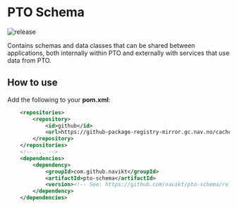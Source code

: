 # PTO Schema

![release](https://img.shields.io/github/v/release/navikt/pto-schema)

Contains schemas and data classes that can be shared between applications,
both internally within PTO and externally with services that use data from PTO.

## How to use

Add the following to your **pom.xml**:
```xml
    <repositories>
        <repository>
            <id>github</id>
            <url>https://github-package-registry-mirror.gc.nav.no/cached/maven-release</url>
        </repository>
    </repositories>
    <!-- ... -->
    <dependencies>
        <dependency>
            <groupId>com.github.navikt</groupId>
            <artifactId>pto-schema</artifactId>
            <version><!-- See: https://github.com/navikt/pto-schema/releases --></version>
        </dependency>
    </dependencies>
```
